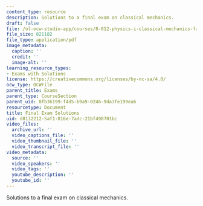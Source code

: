 ```yaml
---
content_type: resource
description: Solutions to a final exam on classical mechanics.
draft: false
file: /ol-ocw-studio-app/courses/8-012-physics-i-classical-mechanics-fall-2008/d81322125af1816e7adc21bf498701bc_final_sol.pdf
file_size: 821182
file_type: application/pdf
image_metadata:
  caption: ''
  credit: ''
  image-alt: ''
learning_resource_types:
- Exams with Solutions
license: https://creativecommons.org/licenses/by-nc-sa/4.0/
ocw_type: OCWFile
parent_title: Exams
parent_type: CourseSection
parent_uid: 8fb36199-f4d5-b9a9-0246-9da3fe199ea6
resourcetype: Document
title: Final Exam Solutions
uid: d8132212-5af1-816e-7adc-21bf498701bc
video_files:
  archive_url: ''
  video_captions_file: ''
  video_thumbnail_file: ''
  video_transcript_file: ''
video_metadata:
  source: ''
  video_speakers: ''
  video_tags: ''
  youtube_description: ''
  youtube_id: ''
---
```

Solutions to a final exam on classical mechanics.